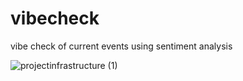 # vibecheck
vibe check of current events using sentiment analysis


![projectinfrastructure (1)](https://user-images.githubusercontent.com/46183826/183760944-8de8494a-3405-440d-9cd5-d0c01db9388c.jpeg)
